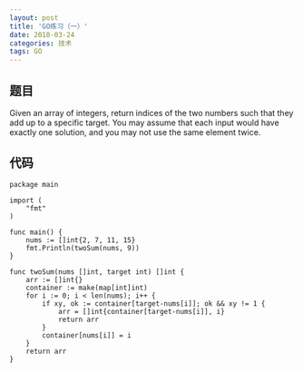 ```yaml
---
layout: post
title: 'GO练习（一）'
date: 2018-03-24
categories: 技术
tags: GO
---
```


## 题目

Given an array of integers, return indices of the two numbers such that they add up to a specific target.
You may assume that each input would have exactly one solution, and you may not use the same element twice.

## 代码

```
package main

import (
	"fmt"
)

func main() {
	nums := []int{2, 7, 11, 15}
	fmt.Println(twoSum(nums, 9))
}

func twoSum(nums []int, target int) []int {
	arr := []int{}
	container := make(map[int]int)
	for i := 0; i < len(nums); i++ {
		if xy, ok := container[target-nums[i]]; ok && xy != 1 {
			arr = []int{container[target-nums[i]], i}
			return arr
		}
		container[nums[i]] = i
	}
	return arr
}
```
